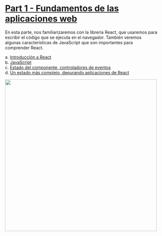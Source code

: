# [Part 1 - Fundamentos de las aplicaciones web](https://fullstackopen.com/es/part0)

En esta parte, nos familiarizaremos con la librería React, que usaremos para escribir el código que se ejecuta en el navegador. También veremos algunas características de JavaScript que son importantes para comprender React.

a. [Introducción a React](https://fullstackopen.com/es/part1/introduction_to_react)  
b. [JavaScript](https://fullstackopen.com/es/part1/java_script)  
c. [Estado del componente, controladores de eventos](https://fullstackopen.com/es/part1/component_state_event_handlers)  
d. [Un estado más complejo, depurando aplicaciones de React](https://fullstackopen.com/es/part1/a_more_complex_state_debugging_react_apps)

<img src="https://github.com/jgomez2531/full-stack-open-2022/assets/76822966/2e8310e9-45b8-4583-819d-6aa9667c1abf" class="center" width="500" />
